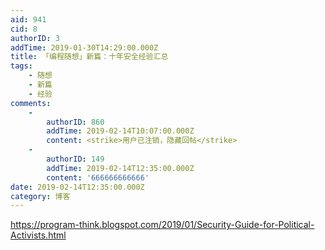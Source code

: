 ```yaml
---
aid: 941
cid: 8
authorID: 3
addTime: 2019-01-30T14:29:00.000Z
title: 「编程随想」新篇：十年安全经验汇总
tags:
    - 随想
    - 新篇
    - 经验
comments:
    -
        authorID: 860
        addTime: 2019-02-14T10:07:00.000Z
        content: <strike>用户已注销，隐藏回帖</strike>
    -
        authorID: 149
        addTime: 2019-02-14T12:35:00.000Z
        content: '666666666666'
date: 2019-02-14T12:35:00.000Z
category: 博客
---
```


https://program-think.blogspot.com/2019/01/Security-Guide-for-Political-Activists.html
